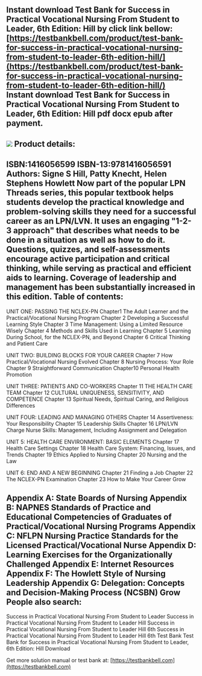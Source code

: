 Instant download **Test Bank for Success in Practical Vocational Nursing From Student to Leader, 6th Edition: Hill** by click link bellow:  
[https://testbankbell.com/product/test-bank-for-success-in-practical-vocational-nursing-from-student-to-leader-6th-edition-hill/](https://testbankbell.com/product/test-bank-for-success-in-practical-vocational-nursing-from-student-to-leader-6th-edition-hill/)  
**Instant download Test Bank for Success in Practical Vocational Nursing From Student to Leader, 6th Edition: Hill pdf docx epub after payment.**
-------------------------------------------------------------------------------------------------------------------------------------------------


![](https://testbankbell.com/wp-content/uploads/2023/05/success-in-practical-vocational-nursing-from-student-to-leader-hill-6th-tb.jpg)
**Product details:**
--------------------


ISBN:1416056599
ISBN-13:9781416056591
Authors: Signe S Hill, Patty Knecht, Helen Stephens Howlett
Now part of the popular LPN Threads series, this popular textbook helps students develop the practical knowledge and problem-solving skills they need for a successful career as an LPN/LVN. It uses an engaging "1-2-3 approach" that describes what needs to be done in a situation as well as how to do it. Questions, quizzes, and self-assessments encourage active participation and critical thinking, while serving as practical and efficient aids to learning. Coverage of leadership and management has been substantially increased in this edition.
**Table of contents:**
----------------------


UNIT ONE: PASSING THE NCLEX-PN
Chapter1 The Adult Learner and the Practical/Vocational Nursing Program
Chapter 2 Developing a Successful Learning Style
Chapter 3 Time Management: Using a Limited Resource Wisely
Chapter 4 Methods and Skills Used in Learning
Chapter 5 Learning During School, for the NCLEX-PN, and Beyond
Chapter 6 Critical Thinking and Patient Care

UNIT TWO: BUILDING BLOCKS FOR YOUR CAREER
Chapter 7 How Practical/Vocational Nursing Evolved
Chapter 8 Nursing Process: Your Role
Chapter 9 Straightforward Communication
Chapter10 Personal Health Promotion

UNIT THREE: PATIENTS AND CO-WORKERS
Chapter 11 THE HEALTH CARE TEAM
Chapter 12 CULTURAL UNIQUENESS, SENSITIVITY, AND COMPETENCE
Chapter 13 Spiritual Needs, Spiritual Caring, and Religious Differences

UNIT FOUR: LEADING AND MANAGING OTHERS
Chapter 14 Assertiveness: Your Responsibility
Chapter 15 Leadership Skills
Chapter 16 LPN/LVN Charge Nurse Skills: Management, Including Assignment and Delegation

UNIT 5: HEALTH CARE ENVIRONMENT: BASIC ELEMENTS
Chapter 17 Health Care Settings
Chapter 18 Health Care System: Financing, Issues, and Trends
Chapter 19 Ethics Applied to Nursing
Chapter 20 Nursing and the Law

UNIT 6: END AND A NEW BEGINNING
Chapter 21 Finding a Job
Chapter 22 The NCLEX-PN Examination
Chapter 23 How to Make Your Career Grow

Appendix A: State Boards of Nursing
Appendix B: NAPNES Standards of Practice and Educational Competencies of Graduates of Practical/Vocational Nursing Programs
Appendix C: NFLPN Nursing Practice Standards for the Licensed Practical/Vocational Nurse
Appendix D: Learning Exercises for the Organizationally Challenged
Appendix E: Internet Resources
Appendix F: The Howlett Style of Nursing Leadership
Appendix G: Delegation: Concepts and Decision-Making Process (NCSBN) Grow
**People also search:**
-----------------------


Success in Practical Vocational Nursing From Student to Leader
Success in Practical Vocational Nursing From Student to Leader Hill
Success in Practical Vocational Nursing From Student to Leader Hill 6th
Success in Practical Vocational Nursing From Student to Leader Hill 6th Test Bank
Test Bank for Success in Practical Vocational Nursing From Student to Leader, 6th Edition: Hill Download

   Get more solution manual or test bank at: [https://testbankbell.com](https://testbankbell.com)
